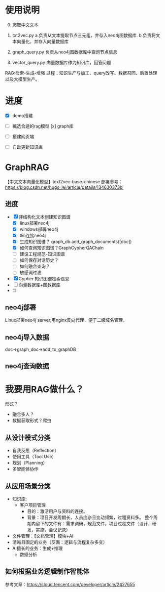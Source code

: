 # 使用说明
0. 爬取中文文本

1. txt2vec.py a.负责从文本提取节点三元组，并存入neo4j图数据库. b.负责将文本向量化，并存入向量数据库
2. graph_query.py 负责从neo4j图数据库中查询节点信息
3. vector_query.py 向量数据库作为知识库，回答问题

RAG:检索-生成-增强
过程：知识生产与加工、query改写、数据召回、后置处理以及大模型生产。


# 进度
- [x] demo搭建
- [ ] 挑选合适的rag模型
  [x] graph库
- [ ] 搭建网页端
- [ ] 自动更新知识库


# GraphRAG
【中文文本向量化模型】text2vec-base-chinese
部署参考：https://blog.csdn.net/hugo_lei/article/details/134630373bi

## 进度
- [x] 非结构化文本创建知识图谱
  - [x] linux部署neo4j
  - [x] windows部署neo4j
  - [x] llm连接neo4j
  - [x] 生成知识图谱？  graph_db.add_graph_documents([doc]) 
  - [x] 如何查询知识图谱？GraphCypherQAChain
  - [ ] 建设工程规范-知识图谱
  - [ ] 如何保存对话历史？
  - [ ] 如何融合查询？
  - [ ] 敏感词过滤
- [x] Cypher 知识图谱检索信息
- [ ] 向量数据库+图数据库
- [ ] 
## neo4j部署
Linux部署neo4j server,用nginx反向代理，便于二级域名管理。

## neo4j导入数据
doc->graph_doc->add_to_graphDB

## neo4j查询数据

















# 我要用RAG做什么？



形式？
- 融合多人？
- 数据获取形式？爬虫
  

## 从设计模式分类
- 自我反思（Reflection）
- 使用工具（Tool Use）
- 规划（Planning）
- 多智能体协作
  
## 从应用场景分类
- 知识库:
  - 客户项目管理
    - 目的：激活用户与资料的连接。
    - 背景：项目开发周期长，人员庞杂且变动频繁，过程资料多。 整个周期内留下的文件有：需求调研，规范文件，项目过程文件（设计，研发，实施，会议记录）
- 文件管理：【文档管理】模块+AI
- 清晰且固定的业务（反面：逻辑与流程复杂多变）
- AI擅长的业务：生成+推理
  - 数据分析

## 如何根据业务逻辑制作智能体
参考文章：https://cloud.tencent.com/developer/article/2427655









